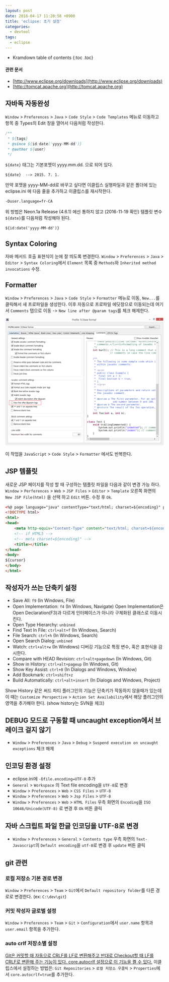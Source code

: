 ```yaml
---
layout: post
date: 2018-04-17 11:20:58 +0900
title: 'eclipse: 초기 설정'
categories:
  - devtool
tags:
  - eclipse
---
```


* Kramdown table of contents
{:toc .toc}

#### 관련 문서
- [http://www.eclipse.org/downloads](http://www.eclipse.org/downloads)
- [http://tomcat.apache.org](http://tomcat.apache.org)

## 자바독 자동완성

`Window` > `Preferences` > `Java` > `Code Style` > `Code Templates` 메뉴로 이동하고 항목 중 Types의 Edit 창을 열어서 다음처럼 작성한다.

```java
/**
 * ${tags}
 * @since ${id:date('yyyy-MM-dd')}
 * @author ${user}
 */
```

`${date}` 태그는 기본포멧이 yyyy.mm.dd. 으로 되어 있다.

```
${date}  --> 2015. 7. 1.
```

만약 포맷을 yyyy-MM-dd로 바꾸고 싶다면 이클립스 실행파일과 같은 폴더에 있는 eclipse.ini 에 다음 줄을 추가하고 이클립스를 재시작한다.

```bash
-Duser.language=fr-CA
```

위 방법은 Neon.1a Release (4.6.1) 에선 통하지 않고 (2016-11-19 확인) 템플릿 변수 `${date}`를 다음처럼 작성해야 된다.

```
${id:date('yyyy-MM-dd')}
```

## Syntax Coloring

자바 메서드 호출 표현식이 눈에 잘 띄도록 변경한다. `Window` > `Preferences` > `Java` > `Editor` > `Syntax Coloring`에서 `Element` 목록 중 `Methods`와 `Inherited method invocations` 수정.

## Formatter

`Window` > `Preferences` > `Java` > `Code Style` > `Formatter` 메뉴로 이동, `New...`를 클릭해서 새 프로파일을 생성한다.
이후 자동으로 프로파일 에딧창으로 이동되는데 여기서 `Comments` 탭으로 이동 -> `New line after @param tags`를 체크 해제한다.

![](/images/eclipse-1.png)

이 작업을 `JavaScript` > `Code Style` > `Formatter` 에서도 반복한다.

## JSP 템플릿

새로운 JSP 페이지를 작성 할 때 구성하는 템플릿 파일을 다음과 같이 변경 가능 하다. `Window` > `Perferences` > `Web` > `JSP Files` > `Editor` > `Template` 오른쪽 화면의 `New JSP File(html)` 을 선택 하고 `Edit` 버튼. 수정 후 `Ok`.

```html
<%@ page language="java" contentType="text/html; charset=${encoding}" pageEncoding="${encoding}"%>
<!DOCTYPE html>
<html>
<head>
    <meta http-equiv="Content-Type" content="text/html; charset=${encoding}">
    <!-- if HTML5 -->
    <!-- meta charset=${encoding}" -->
    <title></title>
</head>
<body>
${cursor}
</body>
</html>
```

## 작성자가 쓰는 단축키 설정

- Save All: `f9` (In Windows, File)
- Open Implementation: `f4` (In Windows, Navigate) Open Implementation은 Open Declaration(F3)과 다르게 인터페이스가 아니라 구체화된 클래스로 이동시킨다.
- Open Type Hierarchy: `unbined`
- Find Text In File: `ctrl+alt+f` (In Windows, Search)
- File Search: `ctrl+h` (In Windows, Search)
- Open Search Dialog: `unbined`
- Watch: `ctrl+alt+w` (In Windows) 디버깅 기능으로 특정 변수, 혹은 표현식을 감시한다.
- Compare with HEAD Revision: `ctrl+alt+pagedown` (In Windows, Git)
- Show in History: `ctrl+alt+pageup` (In Windows, Git)
- Show Key Assist: `ctrl+0` (In Dialogs and Windows, Window)
- Add Bookmark: `ctrl+shift+z`
- Build Automatically: `ctrl+alt+insert` (In Dialogs and Windows, Project)

Show History 같은 써드 파티 플러그인의 기능은 단축키가 작동하지 않을때가 있는데 이 때는 `Customize Perspective` > `Action Set Availability`에서 해당 플러그인의 영역을 추가해야 한다. (show history는 SVN을 체크)

## DEBUG 모드로 구동할 때 uncaught exception에서 브레이크 걸지 않기

- `Window` > `Preferences` > `Java` > `Debug` > `Suspend execution on uncaught exceptions` 체크 해제

## 인코딩 환경 설정

- eclipse.ini에 `-Dfile.encoding=UTF-8` 추가
- `General` > `Workspace` 의 Text file encoding을 `UTF-8`로 변경
- `Window` > `Preferences` > `Web` > `CSS Files` > `UTF-8`
- `Window` > `Preferences` > `Web` > `Jsp Files` > `UTF-8`
- `Window` > `Preferences` > `Web` > `HTML Files` 우측 화면의 `Encoding`을 `ISO 10646/Unicode(UTF-8)` 로 변경 후 `Ok` 버튼 클릭

## 자바 스크립트 파일 한글 인코딩을 UTF-8로 변경

- `Window` > `Preferences` > `General` > `Contents type` 우측 화면의 `Text-Javascript`의 `Default encoding`을 `utf-8`로 변경 후 `update` 버튼 클릭

## git 관련

### 로컬 저장소 기본 경로 변경

`Window` > `Preferences` > `Team` > `Git`에서 `Default repository folder`를 다른 경로로 변경한다. (ex: `C:\dev\git`)

### 커밋 작성자 글로벌 설정

`Window` > `Preferences` > `Team` > `Git` > `Configuration`에서 `user.name` 항목과 `user.email` 항목을 추가한다.

### auto crlf 저장소별 설정

[Git은 커밋할 때 자동으로 CRLF를 LF로 변환해주고 반대로 Checkout할 때 LF를 CRLF로 변환해 주는 기능이 있다. core.autocrlf 설정으로 이 기능을 켤 수 있다.](https://git-scm.com/book/ko/v1/Git%EB%A7%9E%EC%B6%A4-Git-%EC%84%A4%EC%A0%95%ED%95%98%EA%B8%B0)
이클립스에서 설정하는 방법은:
`Git Repositories` > `로컬 저장소 우클릭` > `Properties`에서 `core.autocrlf=true`를 추가한다.
